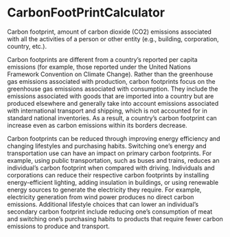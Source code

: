 # CarbonFootPrintCalculator
Carbon footprint, amount of carbon dioxide (CO2) emissions associated with all the activities of a person or other entity (e.g., building, corporation, country, etc.).

Carbon footprints are different from a country’s reported per capita emissions (for example, those reported under the United Nations Framework Convention on Climate Change). Rather than the greenhouse gas emissions associated with production, carbon footprints focus on the greenhouse gas emissions associated with consumption. They include the emissions associated with goods that are imported into a country but are produced elsewhere and generally take into account emissions associated with international transport and shipping, which is not accounted for in standard national inventories. As a result, a country’s carbon footprint can increase even as carbon emissions within its borders decrease.

Carbon footprints can be reduced through improving energy efficiency and changing lifestyles and purchasing habits. Switching one’s energy and transportation use can have an impact on primary carbon footprints. For example, using public transportation, such as buses and trains, reduces an individual’s carbon footprint when compared with driving. Individuals and corporations can reduce their respective carbon footprints by installing energy-efficient lighting, adding insulation in buildings, or using renewable energy sources to generate the electricity they require. For example, electricity generation from wind power produces no direct carbon emissions. Additional lifestyle choices that can lower an individual’s secondary carbon footprint include reducing one’s consumption of meat and switching one’s purchasing habits to products that require fewer carbon emissions to produce and transport.
